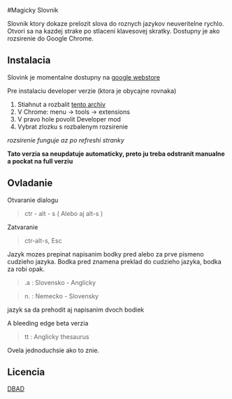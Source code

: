 #Magicky Slovnik

Slovnik ktory dokaze prelozit slova do roznych jazykov neuveritelne rychlo. Otvori sa na kazdej strake po stlaceni klavesovej skratky. Dostupny je ako rozsirenie do Google Chrome.

## Instalacia
Slovink je momentalne dostupny na [google webstore](https://chrome.google.com/webstore/detail/magicky-slovnik/docngneaojcfolnjhmlkmpjjpfijobib?hl=en-US)

Pre instalaciu developer verzie (ktora je obycajne rovnaka)

1. Stiahnut a rozbalit [tento archiv](https://github.com/bliker/magickyslovnik/archive/master.zip)
2. V Chrome: menu -> tools -> extensions
3. V pravo hole povolit Developer mod
4. Vybrat zlozku s rozbalenym rozsirenie

_rozsirenie funguje az po refreshi stranky_

__Tato verzia sa neupdatuje automaticky, preto ju treba odstranit manualne a pockat na full verziu__


## Ovladanie
Otvaranie dialogu
> ctr - alt - s ( Alebo aj alt-s )

Zatvaranie
> ctr-alt-s, Esc

Jazyk mozes prepinat napisanim bodky pred alebo za prve pismeno cudzieho jazyka. Bodka pred znamena preklad do cudzieho jazyka, bodka za robi opak.
>.a : Slovensko - Anglicky

> n. : Nemecko - Slovensky

jazyk sa da prehodit aj napisanim dvoch bodiek

A bleeding edge beta verzia
> tt : Anglicky thesaurus

Ovela jednoduchsie ako to znie.

## Licencia
[DBAD](https://github.com/philsturgeon/dbad/blob/master/LICENSE-en.md)
